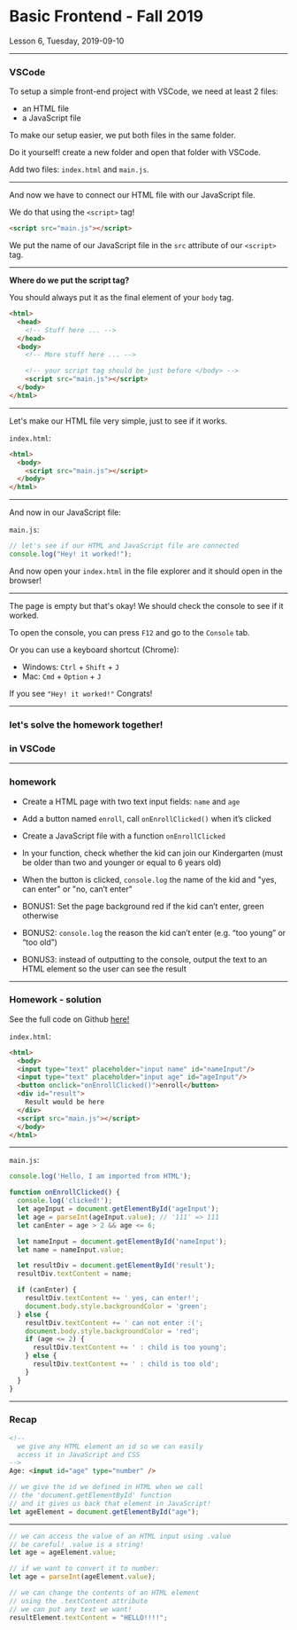 <!-- .slide: id="lesson6" -->

# Basic Frontend - Fall 2019

Lesson 6, Tuesday, 2019-09-10

---

### VSCode

To setup a simple front-end project with VSCode, we need at least 2 files:
* an HTML file
* a JavaScript file

To make our setup easier, we put both files in the same folder.

Do it yourself! create a new folder and open that folder with VSCode.

Add two files: `index.html` and `main.js`.

---

And now we have to connect our HTML file with our JavaScript file.

We do that using the `<script>` tag!
```html
<script src="main.js"></script>
```
We put the name of our JavaScript file in the `src` attribute of our `<script>` tag.

---

**Where do we put the script tag?**

You should always put it as the final element of your `body` tag.

```html
<html>
  <head>
    <!-- Stuff here ... -->
  </head>
  <body>
    <!-- More stuff here ... -->

    <!-- your script tag should be just before </body> -->
    <script src="main.js"></script>
  </body>
</html>
```

---

Let's make our HTML file very simple, just to see if it works.

`index.html`:

```html
<html>
  <body>
    <script src="main.js"></script>
  </body>
</html>
```

---

And now in our JavaScript file:


`main.js`:
```js
// let's see if our HTML and JavaScript file are connected
console.log("Hey! it worked!");
```
And now open your `index.html` in the file explorer and it should open in the browser!

---

The page is empty but that's okay! We should check the console to see if it worked.

To open the console, you can press `F12` and go to the `Console` tab.

Or you can use a keyboard shortcut (Chrome):
* Windows: `Ctrl` + `Shift` + `J`
* Mac: `Cmd` + `Option` + `J`

If you see `"Hey! it worked!"` Congrats!

---

### let's solve the homework together!

### in VSCode

---

<!-- .slide: style="font-size:60%;" -->

### homework

* Create a HTML page with two text input fields: `name` and `age`
* Add a button named `enroll`, call `onEnrollClicked()` when it’s clicked
* Create a JavaScript file with a function `onEnrollClicked`
* In your function, check whether the kid can join our Kindergarten (must be older than two and younger or equal to 6 years old)
* When the button is clicked, `console.log` the name of the kid and "yes, can enter" or "no, can’t enter"

* BONUS1: Set the page background red if the kid can’t enter, green otherwise
* BONUS2: `console.log` the reason the kid can’t enter (e.g. “too young” or “too old”)
* BONUS3: instead of outputting to the console, output the text to an HTML element so the user can see the result


---

### Homework - solution

See the full code on Github [here!](https://github.com/ReDI-School/js-berlin-2019-fall/tree/master/6_lesson_kindergarten)

`index.html`:
```html
<html>
  <body>
  <input type="text" placeholder="input name" id="nameInput"/>
  <input type="text" placeholder="input age" id="ageInput"/>
  <button onclick="onEnrollClicked()">enroll</button>
  <div id="result">
    Result would be here
  </div>
  <script src="main.js"></script>
  </body>
</html>
```

---

`main.js`:
```js
console.log('Hello, I am imported from HTML');

function onEnrollClicked() {
  console.log('clicked!');
  let ageInput = document.getElementById('ageInput');
  let age = parseInt(ageInput.value); // '111' => 111
  let canEnter = age > 2 && age <= 6;

  let nameInput = document.getElementById('nameInput');
  let name = nameInput.value;

  let resultDiv = document.getElementById('result');
  resultDiv.textContent = name;

  if (canEnter) {
    resultDiv.textContent += ' yes, can enter!';
    document.body.style.backgroundColor = 'green';
  } else {
    resultDiv.textContent += ' can not enter :(';
    document.body.style.backgroundColor = 'red';
    if (age <= 2) {
      resultDiv.textContent += ' : child is too young';
    } else {
      resultDiv.textContent += ' : child is too old';
    }
  }
}

```
<!-- .slide: style="font-size:50%;" -->

---

### Recap

```html
<!--
  we give any HTML element an id so we can easily
  access it in JavaScript and CSS
-->
Age: <input id="age" type="number" />
```
```js
// we give the id we defined in HTML when we call
// the 'document.getElementById' function
// and it gives us back that element in JavaScript!
let ageElement = document.getElementById("age");
```

---


```js
// we can access the value of an HTML input using .value
// be careful! .value is a string!
let age = ageElement.value;

// if we want to convert it to number:
let age = parseInt(ageElement.value);

// we can change the contents of an HTML element
// using the .textContent attribute
// we can put any text we want!
resultElement.textContent = "HELLO!!!!";
```
